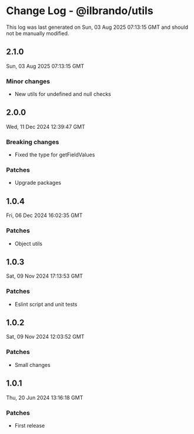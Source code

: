 # Change Log - @ilbrando/utils

This log was last generated on Sun, 03 Aug 2025 07:13:15 GMT and should not be manually modified.

## 2.1.0
Sun, 03 Aug 2025 07:13:15 GMT

### Minor changes

- New utils for undefined and null checks

## 2.0.0
Wed, 11 Dec 2024 12:39:47 GMT

### Breaking changes

- Fixed the type for getFieldValues

### Patches

- Upgrade packages

## 1.0.4
Fri, 06 Dec 2024 16:02:35 GMT

### Patches

- Object utils

## 1.0.3
Sat, 09 Nov 2024 17:13:53 GMT

### Patches

- Eslint script and unit tests

## 1.0.2
Sat, 09 Nov 2024 12:03:52 GMT

### Patches

- Small changes

## 1.0.1
Thu, 20 Jun 2024 13:16:18 GMT

### Patches

- First release

